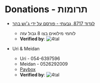 # Donations - תרומות

- [לגדוד 8717, גבעתי - פורסם על ידי ג׳וש בהר](<https://payboxapp.page.link/kJrr6HjU9NZqWzJ36>)
  - לוחמי מילואים בצו 8 גבול עזה
  - **Verified by**: ![4tal](https://img.shields.io/badge/verified-4tal-brightgreen)

- Uri & Meidan
  - Uri - 054-6397596
  - Meidan - 0526292009
  - [Paybox](<https://payboxapp.page.link/SYaGNe6tQoXmHkRY9>)
  - **Verified by**: ![4tal](https://img.shields.io/badge/verified-4tal-blue)
